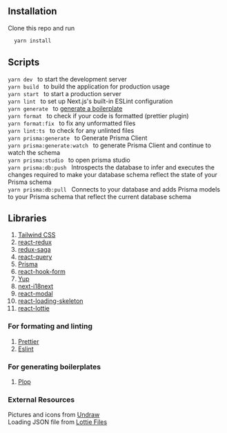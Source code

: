 
## Installation

Clone this repo and run 
```bash 
  yarn install
```


## Scripts

```yarn dev ``` to start the development server <br/>
```yarn build ``` to build the application for production usage <br/>
```yarn start ``` to start a production server <br/>
```yarn lint ``` to set up Next.js's built-in ESLint configuration <br/>
```yarn generate ``` to [generate a boilerplate]() <br/>
```yarn format ``` to check if your code is formatted (prettier plugin) <br/>
```yarn format:fix ``` to fix any unformatted files <br/>
```yarn lint:ts ``` to check for any unlinted files <br/>
```yarn prisma:generate ``` to Generate Prisma Client <br/>
```yarn prisma:generate:watch ``` to generate Prisma Client and continue to watch the schema <br/>
```yarn prisma:studio ``` to open prisma studio <br/>
```yarn prisma:db:push ``` Introspects the database to infer and executes the changes required to make your database schema reflect the state of your Prisma schema <br/>
```yarn prisma:db:pull ``` Connects to your database and adds Prisma models to your Prisma schema that reflect the current database schema <br/>



## Libraries

1. [Tailwind CSS](https://tailwindcss.com/)
2. [react-redux](https://react-redux.js.org/)
3. [redux-saga](https://redux-saga.js.org/)
4. [react-query](https://react-query-v3.tanstack.com/)
5. [Prisma](https://www.prisma.io/)
6. [react-hook-form](https://react-hook-form.com/)
7. [Yup](https://www.npmjs.com/package/yup)
8. [next-i18next](https://github.com/i18next/next-i18next)
9. [react-modal](https://www.npmjs.com/package/react-modal)
10. [react-loading-skeleton](https://www.npmjs.com/package/react-loading-skeleton)
11. [react-lottie](https://www.npmjs.com/package/react-lottie)


### For formating and linting

1. [Prettier](https://prettier.io/)
2. [Eslint](https://eslint.org/)


### For generating boilerplates

1. [Plop](https://plopjs.com/)


### External Resources

Pictures and icons from [Undraw](https://undraw.co/) <br/>
Loading JSON file from [Lottie Files](https://lottiefiles.com/)